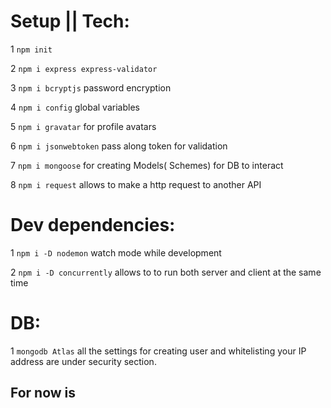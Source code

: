 # Setup || Tech:

1 `npm init`

2 `npm i express express-validator`

3 `npm i bcryptjs` password encryption

4 `npm i config` global variables

5 `npm i gravatar` for profile avatars

6 `npm i jsonwebtoken` pass along token for validation

7 `npm i mongoose` for creating Models( Schemes) for DB to interact

8 `npm i request` allows to make a http request to another API

# Dev dependencies:

1 `npm i -D nodemon` watch mode while development

2 `npm i -D concurrently` allows to to run both server and client at the same time

# DB:

1 `mongodb Atlas` all the settings for creating user and whitelisting your IP address are under security section.



## For now is 